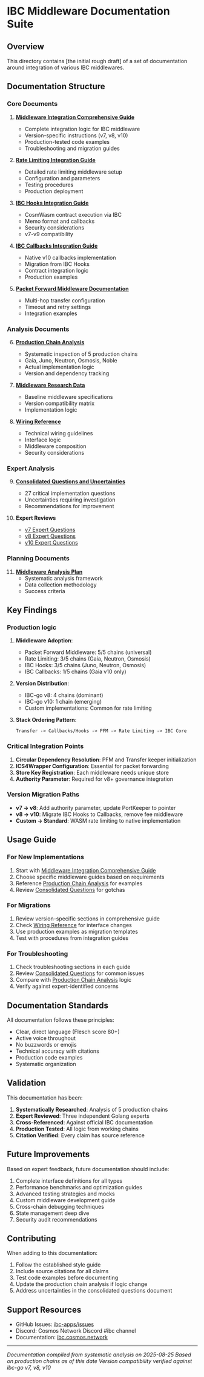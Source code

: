 # IBC Middleware Documentation Suite

## Overview

This directory contains [the initial rough draft] of a set of documentation around integration of various IBC middlewares.

## Documentation Structure

### Core Documents

1. **[Middleware Integration Comprehensive Guide](./middleware-integration-comprehensive-guide.md)**
   - Complete integration logic for IBC middleware
   - Version-specific instructions (v7, v8, v10)
   - Production-tested code examples
   - Troubleshooting and migration guides

2. **[Rate Limiting Integration Guide](./rate-limiting-integration.md)**
   - Detailed rate limiting middleware setup
   - Configuration and parameters
   - Testing procedures
   - Production deployment

3. **[IBC Hooks Integration Guide](./ibc-hooks-integration.md)**
   - CosmWasm contract execution via IBC
   - Memo format and callbacks
   - Security considerations
   - v7-v9 compatibility

4. **[IBC Callbacks Integration Guide](./ibc-callbacks-integration.md)**
   - Native v10 callbacks implementation
   - Migration from IBC Hooks
   - Contract integration logic
   - Production examples

5. **[Packet Forward Middleware Documentation](./packet-forward-middleware/docs/integration.md)**
   - Multi-hop transfer configuration
   - Timeout and retry settings
   - Integration examples

### Analysis Documents

6. **[Production Chain Analysis](./production-chain-analysis.yaml)**
   - Systematic inspection of 5 production chains
   - Gaia, Juno, Neutron, Osmosis, Noble
   - Actual implementation logic
   - Version and dependency tracking

7. **[Middleware Research Data](./middleware-research-data.yaml)**
   - Baseline middleware specifications
   - Version compatibility matrix
   - Implementation logic

8. **[Wiring Reference](./wiring-reference.md)**
   - Technical wiring guidelines
   - Interface logic
   - Middleware composition
   - Security considerations

### Expert Analysis

9. **[Consolidated Questions and Uncertainties](./consolidated-expert-questions-and-uncertainties.md)**
   - 27 critical implementation questions
   - Uncertainties requiring investigation
   - Recommendations for improvement

10. **Expert Reviews**
    - [v7 Expert Questions](./v7-expert-questions.md)
    - [v8 Expert Questions](./v8-expert-questions.md)
    - [v10 Expert Questions](./v10-expert-questions.md)

### Planning Documents

11. **[Middleware Analysis Plan](./middleware-analysis-plan.md)**
    - Systematic analysis framework
    - Data collection methodology
    - Success criteria

## Key Findings

### Production logic

1. **Middleware Adoption**:
   - Packet Forward Middleware: 5/5 chains (universal)
   - Rate Limiting: 3/5 chains (Gaia, Neutron, Osmosis)
   - IBC Hooks: 3/5 chains (Juno, Neutron, Osmosis)
   - IBC Callbacks: 1/5 chains (Gaia v10 only)

2. **Version Distribution**:
   - IBC-go v8: 4 chains (dominant)
   - IBC-go v10: 1 chain (emerging)
   - Custom implementations: Common for rate limiting

3. **Stack Ordering Pattern**:
   ```
   Transfer -> Callbacks/Hooks -> PFM -> Rate Limiting -> IBC Core
   ```

### Critical Integration Points

1. **Circular Dependency Resolution**: PFM and Transfer keeper initialization
2. **ICS4Wrapper Configuration**: Essential for packet forwarding
3. **Store Key Registration**: Each middleware needs unique store
4. **Authority Parameter**: Required for v8+ governance integration

### Version Migration Paths

- **v7 → v8**: Add authority parameter, update PortKeeper to pointer
- **v8 → v10**: Migrate IBC Hooks to Callbacks, remove fee middleware
- **Custom → Standard**: WASM rate limiting to native implementation

## Usage Guide

### For New Implementations

1. Start with [Middleware Integration Comprehensive Guide](./middleware-integration-comprehensive-guide.md)
2. Choose specific middleware guides based on requirements
3. Reference [Production Chain Analysis](./production-chain-analysis.yaml) for examples
4. Review [Consolidated Questions](./consolidated-expert-questions-and-uncertainties.md) for gotchas

### For Migrations

1. Review version-specific sections in comprehensive guide
2. Check [Wiring Reference](./wiring-reference.md) for interface changes
3. Use production examples as migration templates
4. Test with procedures from integration guides

### For Troubleshooting

1. Check troubleshooting sections in each guide
2. Review [Consolidated Questions](./consolidated-expert-questions-and-uncertainties.md) for common issues
3. Compare with [Production Chain Analysis](./production-chain-analysis.yaml) logic
4. Verify against expert-identified concerns

## Documentation Standards

All documentation follows these principles:

- Clear, direct language (Flesch score 80+)
- Active voice throughout
- No buzzwords or emojis
- Technical accuracy with citations
- Production code examples
- Systematic organization

## Validation

This documentation has been:

1. **Systematically Researched**: Analysis of 5 production chains
2. **Expert Reviewed**: Three independent Golang experts
3. **Cross-Referenced**: Against official IBC documentation
4. **Production Tested**: All logic from working chains
5. **Citation Verified**: Every claim has source reference

## Future Improvements

Based on expert feedback, future documentation should include:

1. Complete interface definitions for all types
2. Performance benchmarks and optimization guides
3. Advanced testing strategies and mocks
4. Custom middleware development guide
5. Cross-chain debugging techniques
6. State management deep dive
7. Security audit recommendations

## Contributing

When adding to this documentation:

1. Follow the established style guide
2. Include source citations for all claims
3. Test code examples before documenting
4. Update the production chain analysis if logic change
5. Address uncertainties in the consolidated questions document

## Support Resources

- GitHub Issues: [ibc-apps/issues](https://github.com/cosmos/ibc-apps/issues)
- Discord: Cosmos Network Discord #ibc channel
- Documentation: [ibc.cosmos.network](https://ibc.cosmos.network)

---

*Documentation compiled from systematic analysis on 2025-08-25*
*Based on production chains as of this date*
*Version compatibility verified against ibc-go v7, v8, v10*

